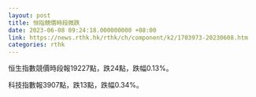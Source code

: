 ```yaml
---
layout: post
title: 恒指競價時段微跌
date: 2023-06-08 09:24:18.000000000 +08:00
link: https://news.rthk.hk/rthk/ch/component/k2/1703973-20230608.htm
categories: rthk
---
```


恒生指數競價時段報19227點，跌24點，跌幅0.13%。

科技指數報3907點，跌13點，跌幅0.34%。
